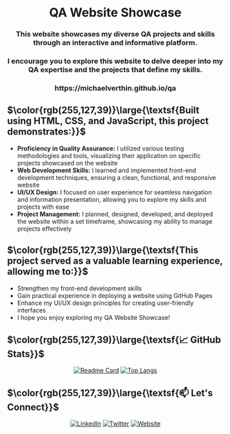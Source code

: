 <div align="center">

<h1 align="center">QA Website Showcase</h1>
<h3 align="center">This website showcases my diverse QA projects and skills through an interactive and informative platform.</h3>
<h3 align="center">I encourage you to explore this website to delve deeper into my QA expertise and the projects that define my skills.</h3>
<h3 align="center">https://michaelverthin.github.io/qa</h3>
</div>

## $\color{rgb(255,127,39)}\large{\textsf{Built using HTML, CSS, and JavaScript, this project demonstrates:}}$


- <b>Proficiency in Quality Assurance:</b> I utilized various testing methodologies and tools, visualizing their application on specific projects showcased on the website
- <b>Web Development Skills:</b> I learned and implemented front-end development techniques, ensuring a clean, functional, and responsive website
- <b>UI/UX Design:</b> I focused on user experience for seamless navigation and information presentation, allowing you to explore my skills and projects with ease
- <b>Project Management:</b> I planned, designed, developed, and deployed the website within a set timeframe, showcasing my ability to manage projects effectively

## $\color{rgb(255,127,39)}\large{\textsf{This project served as a valuable learning experience, allowing me to:}}$

- Strengthen my front-end development skills
- Gain practical experience in deploying a website using GitHub Pages
- Enhance my UI/UX design principles for creating user-friendly interfaces
- I hope you enjoy exploring my QA Website Showcase!

## $\color{rgb(255,127,39)}\large{\textsf{📈 GitHub Stats}}$

<div align="center">

[![Readme Card](https://github-readme-stats.vercel.app/api/pin/?username=MichaelVerthin&repo=qa&show_owner=true&theme=calm_pink)](https://github.com/MichaelVerthin/qa)
[![Top Langs](https://github-readme-stats.vercel.app/api/top-langs/?username=MichaelVerthin&repo=qa&layout=compact&langs_count=3&theme=calm_pink)](https://github.com/MichaelVerthin/qa)

</div>

## $\color{rgb(255,127,39)}\large{\textsf{📫 Let's Connect}}$

<div align="center">
  
[![LinkedIn](https://img.shields.io/badge/-LinkedIn-0077B5?style=for-the-badge&logo=LinkedIn&logoColor=white)](https://www.linkedin.com/in/michael-verthin/)
[![Twitter](https://img.shields.io/badge/-Twitter-1DA1F2?style=for-the-badge&logo=Twitter&logoColor=white)](https://twitter.com/MishaSpren)
[![Website](https://img.shields.io/badge/My%20Website-%23FF6E32?style=for-the-badge&logo=google-chrome&logoColor=white)](https://michaelverthin.github.io/qa)

</div>
